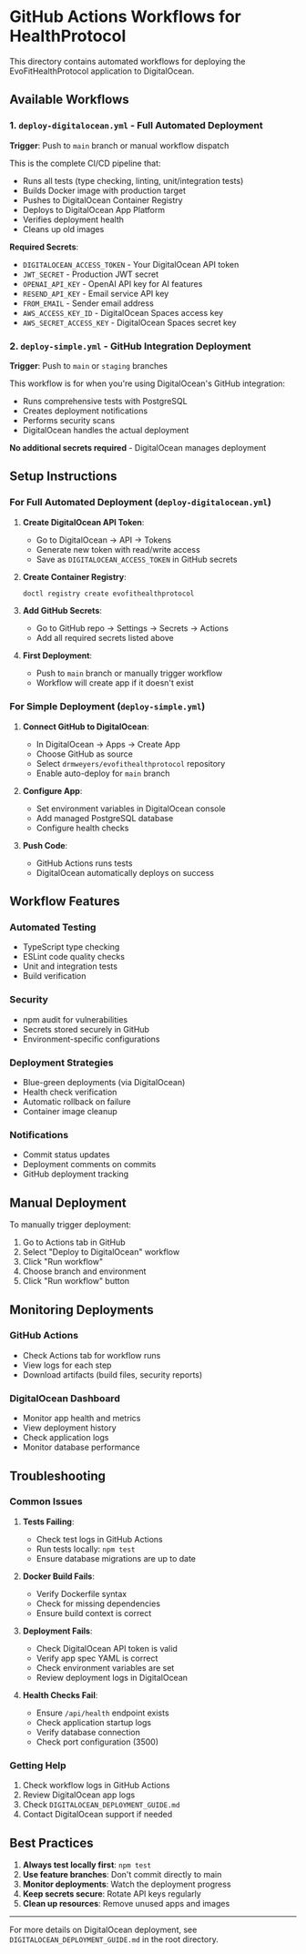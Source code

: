 # GitHub Actions Workflows for HealthProtocol

This directory contains automated workflows for deploying the EvoFitHealthProtocol application to DigitalOcean.

## Available Workflows

### 1. `deploy-digitalocean.yml` - Full Automated Deployment
**Trigger**: Push to `main` branch or manual workflow dispatch

This is the complete CI/CD pipeline that:
- Runs all tests (type checking, linting, unit/integration tests)
- Builds Docker image with production target
- Pushes to DigitalOcean Container Registry
- Deploys to DigitalOcean App Platform
- Verifies deployment health
- Cleans up old images

**Required Secrets**:
- `DIGITALOCEAN_ACCESS_TOKEN` - Your DigitalOcean API token
- `JWT_SECRET` - Production JWT secret
- `OPENAI_API_KEY` - OpenAI API key for AI features
- `RESEND_API_KEY` - Email service API key
- `FROM_EMAIL` - Sender email address
- `AWS_ACCESS_KEY_ID` - DigitalOcean Spaces access key
- `AWS_SECRET_ACCESS_KEY` - DigitalOcean Spaces secret key

### 2. `deploy-simple.yml` - GitHub Integration Deployment
**Trigger**: Push to `main` or `staging` branches

This workflow is for when you're using DigitalOcean's GitHub integration:
- Runs comprehensive tests with PostgreSQL
- Creates deployment notifications
- Performs security scans
- DigitalOcean handles the actual deployment

**No additional secrets required** - DigitalOcean manages deployment

## Setup Instructions

### For Full Automated Deployment (`deploy-digitalocean.yml`)

1. **Create DigitalOcean API Token**:
   - Go to DigitalOcean → API → Tokens
   - Generate new token with read/write access
   - Save as `DIGITALOCEAN_ACCESS_TOKEN` in GitHub secrets

2. **Create Container Registry**:
   ```bash
   doctl registry create evofithealthprotocol
   ```

3. **Add GitHub Secrets**:
   - Go to GitHub repo → Settings → Secrets → Actions
   - Add all required secrets listed above

4. **First Deployment**:
   - Push to `main` branch or manually trigger workflow
   - Workflow will create app if it doesn't exist

### For Simple Deployment (`deploy-simple.yml`)

1. **Connect GitHub to DigitalOcean**:
   - In DigitalOcean → Apps → Create App
   - Choose GitHub as source
   - Select `drmweyers/evofithealthprotocol` repository
   - Enable auto-deploy for `main` branch

2. **Configure App**:
   - Set environment variables in DigitalOcean console
   - Add managed PostgreSQL database
   - Configure health checks

3. **Push Code**:
   - GitHub Actions runs tests
   - DigitalOcean automatically deploys on success

## Workflow Features

### Automated Testing
- TypeScript type checking
- ESLint code quality checks
- Unit and integration tests
- Build verification

### Security
- npm audit for vulnerabilities
- Secrets stored securely in GitHub
- Environment-specific configurations

### Deployment Strategies
- Blue-green deployments (via DigitalOcean)
- Health check verification
- Automatic rollback on failure
- Container image cleanup

### Notifications
- Commit status updates
- Deployment comments on commits
- GitHub deployment tracking

## Manual Deployment

To manually trigger deployment:

1. Go to Actions tab in GitHub
2. Select "Deploy to DigitalOcean" workflow
3. Click "Run workflow"
4. Choose branch and environment
5. Click "Run workflow" button

## Monitoring Deployments

### GitHub Actions
- Check Actions tab for workflow runs
- View logs for each step
- Download artifacts (build files, security reports)

### DigitalOcean Dashboard
- Monitor app health and metrics
- View deployment history
- Check application logs
- Monitor database performance

## Troubleshooting

### Common Issues

1. **Tests Failing**:
   - Check test logs in GitHub Actions
   - Run tests locally: `npm test`
   - Ensure database migrations are up to date

2. **Docker Build Fails**:
   - Verify Dockerfile syntax
   - Check for missing dependencies
   - Ensure build context is correct

3. **Deployment Fails**:
   - Check DigitalOcean API token is valid
   - Verify app spec YAML is correct
   - Check environment variables are set
   - Review deployment logs in DigitalOcean

4. **Health Checks Fail**:
   - Ensure `/api/health` endpoint exists
   - Check application startup logs
   - Verify database connection
   - Check port configuration (3500)

### Getting Help

1. Check workflow logs in GitHub Actions
2. Review DigitalOcean app logs
3. Check `DIGITALOCEAN_DEPLOYMENT_GUIDE.md`
4. Contact DigitalOcean support if needed

## Best Practices

1. **Always test locally first**: `npm test`
2. **Use feature branches**: Don't commit directly to main
3. **Monitor deployments**: Watch the deployment progress
4. **Keep secrets secure**: Rotate API keys regularly
5. **Clean up resources**: Remove unused apps and images

---

For more details on DigitalOcean deployment, see `DIGITALOCEAN_DEPLOYMENT_GUIDE.md` in the root directory.
